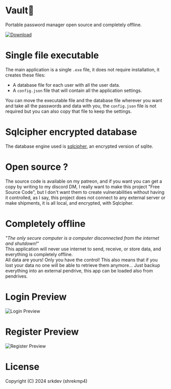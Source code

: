 # Vault🔐
Portable password manager open source and completely offline.

<a href='https://github.com/shrekmp4' target="_blank"><img alt='Download' src='https://img.shields.io/badge/Latest_version-100000?style=for-the-badge&logo=Download&logoColor=FF0D0D&labelColor=black&color=FFFFFF'/></a>


# Single file executable
The main application is a single `.exe` file, it does not require installation, it creates these files:
- A database file for each user with all the user data.
- A `config.json` file that will contain all the application settings.

You can move the executable file and the database file wherever you want and take all the passwords and data with you, the `config.json` file is not required but you can also copy that file to keep the settings.


# Sqlcipher encrypted database
The database engine used is [sqlcipher](https://github.com/sqlcipher/sqlcipher), an encrypted version of sqlite.  


# Open source ?
The source code is available on my patreon, and if you want you can get a copy by writing to my discord DM, I really want to make this project "Free Source Code", but I don't want them to create vulnerabilities without having it controlled, as I say, this project does not connect to any external server or make shipments, it is all local, and encrypted, with Sqlcipher.


# Completely offline
*"The only secure computer is a computer disconnected from the internet and shutdown!"*  
This application will never use internet to send, receive, or store data, and everything is completely offline.  
All data are yours! Only you have the control!
This also means that if you lost your data no one will be able to retrieve them anymore...
Just backup everything into an external pendrive, this app can be loaded also from pendrives.

# Login Preview
![Login Preview](https://media.discordapp.net/attachments/1271973792356499620/1287426086698881074/Login.gif?ex=66f1807a&is=66f02efa&hm=e062a4a2c3db8a9fac131fa2dc3b641f6f807a9b0b0324f2ffc1ce74c727e8a1&=)

# Register Preview
![Register Preview](https://media.discordapp.net/attachments/1271973792356499620/1287426358313484378/Register.gif?ex=66f180bb&is=66f02f3b&hm=bf07b7c016d24a8157115d82ca2479af1e203e193eb31928c0edab1edf1facb4&=)


# License
Copyright (C) 2024 srkdev (shrekmp4)  
